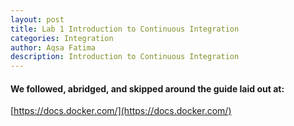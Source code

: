 ```yaml
---
layout: post
title: Lab 1 Introduction to Continuous Integration
categories: Integration
author: Aqsa Fatima
description: Introduction to Continuous Integration
---
```

#### We followed, abridged, and skipped around the guide laid out at: 
[https://docs.docker.com/](https://docs.docker.com/)

